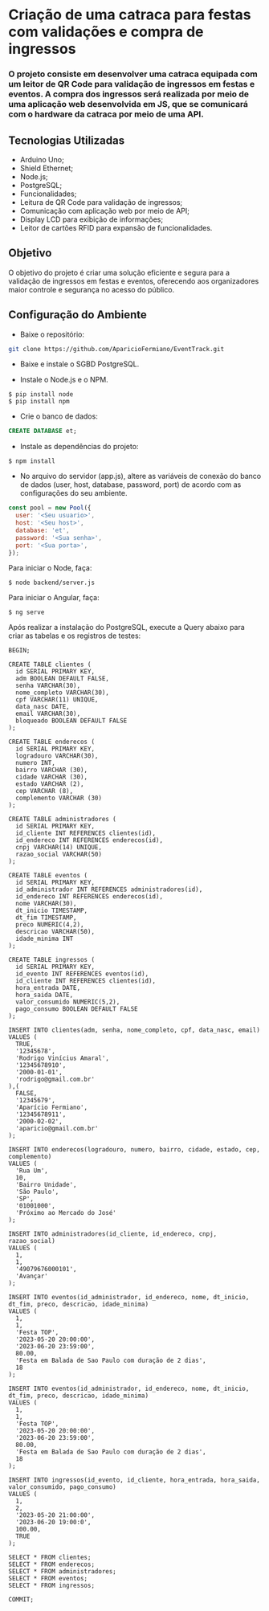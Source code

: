 # Criação de uma catraca para festas com validações e compra de ingressos

### O projeto consiste em desenvolver uma catraca equipada com um leitor de QR Code para validação de ingressos em festas e eventos. A compra dos ingressos será realizada por meio de uma aplicação web desenvolvida em JS, que se comunicará com o hardware da catraca por meio de uma API.

## Tecnologias Utilizadas
- Arduino Uno;
- Shield Ethernet;
- Node.js;
- PostgreSQL;
- Funcionalidades;
- Leitura de QR Code para validação de ingressos;
- Comunicação com aplicação web por meio de API;
- Display LCD para exibição de informações;
- Leitor de cartões RFID para expansão de funcionalidades.

## Objetivo
O objetivo do projeto é criar uma solução eficiente e segura para a validação de ingressos em festas e eventos, oferecendo aos organizadores maior controle e segurança no acesso do público.

## Configuração do Ambiente
- Baixe o repositório:
```bash
git clone https://github.com/AparicioFermiano/EventTrack.git
```

- Baixe e instale o SGBD PostgreSQL.

- Instale o Node.js e o NPM.
```
$ pip install node
$ pip install npm
```

- Crie o banco de dados:
```sql
CREATE DATABASE et;
```

- Instale as dependências do projeto:
```
$ npm install
```

- No arquivo do servidor (app.js), altere as variáveis de conexão do banco de dados (user, host, database, password, port) de acordo com as configurações do seu ambiente.
```js
const pool = new Pool({
  user: '<Seu usuario>',
  host: '<Seu host>',
  database: 'et',
  password: '<Sua senha>',
  port: '<Sua porta>',
});
```

Para iniciar o Node, faça:

```
$ node backend/server.js
```

Para iniciar o Angular, faça:

```
$ ng serve
```

Após realizar a instalação do PostgreSQL, execute a Query abaixo para criar as tabelas e os registros de testes:

```
BEGIN;

CREATE TABLE clientes (
  id SERIAL PRIMARY KEY,
  adm BOOLEAN DEFAULT FALSE,
  senha VARCHAR(30),
  nome_completo VARCHAR(30),
  cpf VARCHAR(11) UNIQUE,
  data_nasc DATE,
  email VARCHAR(30),
  bloqueado BOOLEAN DEFAULT FALSE
);

CREATE TABLE enderecos (
  id SERIAL PRIMARY KEY,
  logradouro VARCHAR(30),
  numero INT,
  bairro VARCHAR (30),
  cidade VARCHAR (30),
  estado VARCHAR (2),
  cep VARCHAR (8),
  complemento VARCHAR (30)
);

CREATE TABLE administradores (
  id SERIAL PRIMARY KEY,
  id_cliente INT REFERENCES clientes(id),
  id_endereco INT REFERENCES enderecos(id),
  cnpj VARCHAR(14) UNIQUE,
  razao_social VARCHAR(50)
);

CREATE TABLE eventos (
  id SERIAL PRIMARY KEY,
  id_administrador INT REFERENCES administradores(id),
  id_endereco INT REFERENCES enderecos(id),
  nome VARCHAR(30),
  dt_inicio TIMESTAMP,
  dt_fim TIMESTAMP,
  preco NUMERIC(4,2),
  descricao VARCHAR(50),
  idade_minima INT
);

CREATE TABLE ingressos (
  id SERIAL PRIMARY KEY,
  id_evento INT REFERENCES eventos(id),
  id_cliente INT REFERENCES clientes(id),
  hora_entrada DATE,
  hora_saida DATE,
  valor_consumido NUMERIC(5,2),
  pago_consumo BOOLEAN DEFAULT FALSE
);

INSERT INTO clientes(adm, senha, nome_completo, cpf, data_nasc, email)
VALUES (
  TRUE,
  '12345678',
  'Rodrigo Vinícius Amaral',
  '12345678910',
  '2000-01-01',
  'rodrigo@gmail.com.br'
),(
  FALSE,
  '12345679',
  'Aparício Fermiano',
  '12345678911',
  '2000-02-02',
  'aparicio@gmail.com.br'
);

INSERT INTO enderecos(logradouro, numero, bairro, cidade, estado, cep, complemento)
VALUES (
  'Rua Um',
  10,
  'Bairro Unidade',
  'São Paulo',
  'SP',
  '01001000',
  'Próximo ao Mercado do José'
);

INSERT INTO administradores(id_cliente, id_endereco, cnpj, razao_social)
VALUES (
  1,
  1,
  '49079676000101',
  'Avançar'
);

INSERT INTO eventos(id_administrador, id_endereco, nome, dt_inicio, dt_fim, preco, descricao, idade_minima)
VALUES (
  1,
  1,
  'Festa TOP',
  '2023-05-20 20:00:00',
  '2023-06-20 23:59:00',
  80.00,
  'Festa em Balada de Sao Paulo com duração de 2 dias',
  18
);

INSERT INTO eventos(id_administrador, id_endereco, nome, dt_inicio, dt_fim, preco, descricao, idade_minima)
VALUES (
  1,
  1,
  'Festa TOP',
  '2023-05-20 20:00:00',
  '2023-06-20 23:59:00',
  80.00,
  'Festa em Balada de Sao Paulo com duração de 2 dias',
  18
);

INSERT INTO ingressos(id_evento, id_cliente, hora_entrada, hora_saida, valor_consumido, pago_consumo)
VALUES (
  1,
  2,
  '2023-05-20 21:00:00',
  '2023-06-20 19:00:0',
  100.00,
  TRUE
);

SELECT * FROM clientes;
SELECT * FROM enderecos;
SELECT * FROM administradores;
SELECT * FROM eventos;
SELECT * FROM ingressos;

COMMIT;
```
